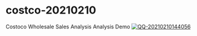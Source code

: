 # costco-20210210
Costoco Wholesale Sales Analysis
Analysis Demo
<a href="https://ibb.co/jDqFQbV"><img src="https://i.ibb.co/0r136mB/QQ-20210210144056.png" alt="QQ-20210210144056" border="0"></a>
